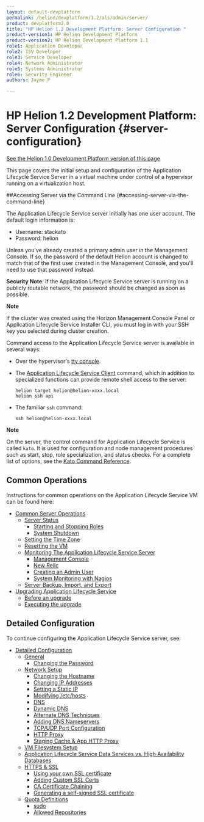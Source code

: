 ```yaml
---
layout: default-devplatform
permalink: /helion/devplatform/1.2/als/admin/server/
product: devplatform2.0
title: "HP Helion 1.2 Development Platform: Server Configuration "
product-version1: HP Helion Development Platform
product-version2: HP Helion Development Platform 1.1
role1: Application Developer
role2: ISV Developer 
role3: Service Developer
role4: Network Administrator
role5: Systems Administrator 
role6: Security Engineer
authors: Jayme P

---
```

<!--UNDER REVISION-->

# HP Helion 1.2 Development Platform: Server Configuration {#server-configuration}
[See the Helion 1.0 Development Platform version of this page](/als/v1/admin/server/)

This page covers the initial setup and configuration of the Application Lifecycle Service
Server in a virtual machine under control of a hypervisor running on a
virtualization host.

##Accessing Server via the Command Line {#accessing-server-via-the-command-line}

The Application Lifecycle Service server initially has one user account. The default login information is:

* Username: stackato
* Password: helion

Unless you've already created a primary admin user in the Management Console. If so, the password of the default Helion account is changed to match that of the first user created in the Management Console, and you'll need to use that password instead. 

**Security Note**: If the Application Lifecycle Service server is running on a publicly routable network, the password should be changed as soon as possible.

**Note**

 If the cluster was created using the Horizon Management Console Panel or Application Lifecycle Service Installer CLI, you must log in with your SSH key you selected during cluster creation.

Command access to the Application Lifecycle Service server is available in several ways:

-   Over the hypervisor's [tty console](/helion/devplatform/1.2/als/user/reference/glossary/#term-tty-console).

-   The [Application Lifecycle Service Client](/helion/devplatform/1.2/als/user/reference/client-ref/#command-ref-client) command, which in addition to specialized functions can provide remote shell access to the server:

        helion target helion@helion-xxxx.local
        helion ssh api

-   The familiar `ssh` command:

        ssh helion@helion-xxxx.local

**Note**
<!-- For ssh access on Windows, we recommend [MSYS](http://sourceforge.net/apps/trac/mingw-w64/wiki/MSYS).-->

On the server, the control command for Application Lifecycle Service is called
`kato`. It is used for configuration and node
management procedures such as start, stop, role specialization, and
status checks. For a complete list of options, see the [Kato Command Reference](/helion/devplatform/1.2/als/admin/reference/kato-ref/).

Common Operations[](#common-operations "Permalink to this headline")
---------------------------------------------------------------------

Instructions for common operations on the Application Lifecycle Service VM can be found here:

-   [Common Server Operations](/helion/devplatform/1.2/als/admin/server/operations/)
    -   [Server Status](/helion/devplatform/1.2/als/admin/server/operations/#server-status)
        -   [Starting and Stopping
            Roles](/helion/devplatform/1.2/als/admin/server/operations/#starting-and-stopping-roles)
        -   [System Shutdown](/helion/devplatform/1.2/als/admin/server/operations/#system-shutdown)
    -   [Setting the Time Zone](/helion/devplatform/1.2/als/admin/server/operations/#setting-the-time-zone)
    -   [Resetting the VM](/helion/devplatform/1.2/als/admin/server/operations/#resetting-the-vm)
    -   [Monitoring The Application Lifecycle Service
        Server](/helion/devplatform/1.2/als/admin/server/operations/#monitoring-the-helion-server)
        -   [Management Console](/helion/devplatform/1.2/als/admin/server/operations/#management-console)
        -   [New Relic](/helion/devplatform/1.2/als/admin/server/operations/#new-relic)
        -   [Creating an Admin User](/helion/devplatform/1.2/als/admin/server/operations/#creating-an-admin-user)
        -   [System Monitoring with Nagios](/helion/devplatform/1.2/als/admin/server/operations/#system-monitoring-with-nagios)
    -   [Server Backup, Import, and Export](/helion/devplatform/1.2/als/admin/server/operations/#server-backup-import-and-export)
-   [Upgrading Application Lifecycle Service](/helion/devplatform/1.2/als/admin/server/upgrade/)
    -   [Before an upgrade](/helion/devplatform/1.2/als/admin/server/upgrade/#before-an-upgrade)
    -   [Executing the upgrade](/helion/devplatform/1.2/als/admin/server/upgrade/#executing-the-upgrade)

Detailed Configuration[](#detailed-configuration "Permalink to this headline")
-------------------------------------------------------------------------------

To continue configuring the Application Lifecycle Service server, see:

-   [Detailed Configuration](/helion/devplatform/1.2/als/admin/server/configuration/)
    -   [General](/helion/devplatform/1.2/als/admin/server/configuration/#general)
        -   [Changing the Password](/helion/devplatform/1.2/als/admin/server/configuration/#changing-the-password)
    -   [Network Setup](/helion/devplatform/1.2/als/admin/server/configuration/#network-setup)
        -   [Changing the
            Hostname](/helion/devplatform/1.2/als/admin/server/configuration/#changing-the-hostname)
        -   [Changing IP
            Addresses](/helion/devplatform/1.2/als/admin/server/configuration/#changing-ip-addresses)
        -   [Setting a Static
            IP](/helion/devplatform/1.2/als/admin/server/configuration/#setting-a-static-ip)
        -   [Modifying
            /etc/hosts](/helion/devplatform/1.2/als/admin/server/configuration/#modifying-etc-hosts)
        -   [DNS](/helion/devplatform/1.2/als/admin/server/configuration/#dns)
        -   [Dynamic DNS](/helion/devplatform/1.2/als/admin/server/configuration/#dynamic-dns)
        -   [Alternate DNS
            Techniques](/helion/devplatform/1.2/als/admin/server/configuration/#alternate-dns-techniques)
        -   [Adding DNS
            Nameservers](/helion/devplatform/1.2/als/admin/server/configuration/#adding-dns-nameservers)
        -   [TCP/UDP Port
            Configuration](/helion/devplatform/1.2/als/admin/server/configuration/#tcp-udp-port-configuration)
        -   [HTTP Proxy](/helion/devplatform/1.2/als/admin/server/configuration/#http-proxy)
        -   [Staging Cache & App HTTP
            Proxy](/helion/devplatform/1.2/als/admin/server/configuration/#staging-cache-app-http-proxy)
    -   [VM Filesystem Setup](/helion/devplatform/1.2/als/admin/server/configuration/#vm-filesystem-setup)
    -   [Application Lifecycle Service Data Services vs. High Availability
        Databases](/helion/devplatform/1.2/als/admin/server/configuration/#helion-data-services-vs-high-availability-databases)
    -   [HTTPS & SSL](/helion/devplatform/1.2/als/admin/server/configuration/#https-ssl)
        -   [Using your own SSL
            certificate](/helion/devplatform/1.2/als/admin/server/configuration/#using-your-own-ssl-certificate)
        -   [Adding Custom SSL Certs](/helion/devplatform/1.2/als/admin/server/configuration/#adding-custom-ssl-certs-sni)
        -   [CA Certificate
            Chaining](/helion/devplatform/1.2/als/admin/server/configuration/#ca-certificate-chaining)
        -   [Generating a self-signed SSL
            certificate](/helion/devplatform/1.2/als/admin/server/configuration/#generating-a-self-signed-ssl-certificate)
    -   [Quota Definitions](/helion/devplatform/1.2/als/admin/server/configuration/#quota-definitions)
        -   [sudo](/helion/devplatform/1.2/als/admin/server/configuration/#sudo)
        -   [Allowed
            Repositories](/helion/devplatform/1.2/als/admin/server/configuration/#allowed-repositories)
